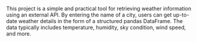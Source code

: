 This project is a simple and practical tool for retrieving weather information using an external API. By entering the name of a city, users can get up-to-date weather details in the form of a structured pandas DataFrame. The data typically includes temperature, humidity, sky condition, wind speed, and more.
